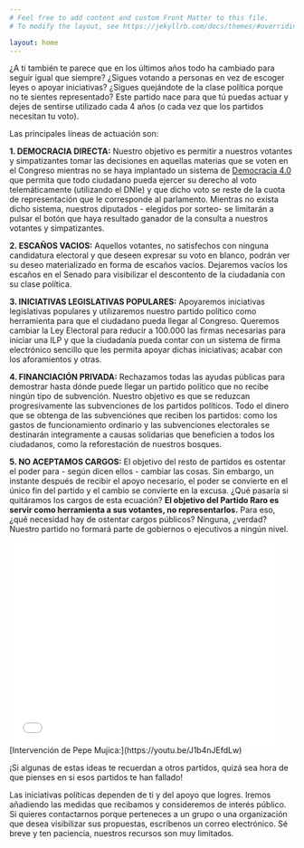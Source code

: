 ```yaml
---
# Feel free to add content and custom Front Matter to this file.
# To modify the layout, see https://jekyllrb.com/docs/themes/#overriding-theme-defaults

layout: home
---
```

¿A ti también te parece que en los últimos años todo ha cambiado para seguir igual que siempre? ¿Sigues votando a personas en vez de escoger leyes o apoyar iniciativas? ¿Sigues quejándote de la clase política porque no te sientes representado? Este partido nace para que tú puedas actuar y dejes de sentirse utilizado cada 4 años (o cada vez que los partidos necesitan tu voto).

Las principales líneas de actuación son:

**1.	DEMOCRACIA DIRECTA:** Nuestro objetivo es permitir a nuestros votantes y simpatizantes tomar las decisiones en aquellas materias que se voten en el Congreso mientras no se haya implantado un sistema de [Democracia 4.0 ](https://15mpedia.org/wiki/Democracia_4.0) que permita que todo ciudadano pueda ejercer su derecho al voto telemáticamente (utilizando el DNIe) y que dicho voto se reste de la cuota de representación que le corresponde al parlamento. Mientras no exista dicho sistema, nuestros diputados - elegidos por sorteo- se limitarán a pulsar el botón que haya resultado ganador de la consulta a nuestros votantes y simpatizantes.

**2.	ESCAÑOS VACIOS:** Aquellos votantes, no satisfechos con ninguna candidatura electoral y que deseen expresar su voto en blanco, podrán ver su deseo materializado en forma de escaños vacíos. Dejaremos vacíos los escaños en el Senado para visibilizar el descontento de la ciudadanía con su clase política.

**3.	INICIATIVAS LEGISLATIVAS POPULARES:** Apoyaremos iniciativas legislativas populares y utilizaremos nuestro partido político como herramienta para que el ciudadano pueda llegar al Congreso. Queremos cambiar la Ley Electoral para reducir a 100.000 las firmas necesarias para iniciar una ILP y que la ciudadanía pueda contar con un sistema de firma electrónico sencillo que les permita apoyar dichas iniciativas; acabar con los aforamientos y otras.

**4.	FINANCIACIÓN PRIVADA:** Rechazamos todas las ayudas públicas para demostrar hasta dónde puede llegar un partido político que no recibe ningún tipo de subvención. Nuestro objetivo es que se reduzcan progresivamente las subvenciones de los partidos políticos. Todo el dinero que se obtenga de las subvenciónes que reciben los partidos: como los gastos de funcionamiento ordinario y las subvenciones electorales se destinarán integramente a causas solidarias que beneficien a todos los ciudadanos, como la reforestación de nuestros bosques.

**5.  NO ACEPTAMOS CARGOS:** El objetivo del resto de partidos es ostentar el poder para - según dicen ellos - cambiar las cosas. Sin embargo, un instante después de recibir el apoyo necesario, el poder se convierte en el único fin del partido y el cambio se convierte en la excusa. ¿Qué pasaría si quitáramos los cargos de esta ecuación? **El objetivo del Partido Raro es servir como herramienta a sus votantes, no representarlos.** Para eso, ¿qué necesidad hay de ostentar cargos públicos? Ninguna, ¿verdad? Nuestro partido no formará parte de gobiernos o ejecutivos a ningún nivel.

<iframe width="480" height="360" src="//www.youtube.com/embed/J1b4nJEfdLw" frameborder="0" allowfullscreen="allowfullscreen"></iframe>
[Intervención de Pepe Mujica:](https://youtu.be/J1b4nJEfdLw)

¡Si algunas de estas ideas te recuerdan a otros partidos, quizá sea hora de que pienses en si esos partidos te han fallado!

Las iniciativas políticas dependen de ti y del apoyo que logres. Iremos añadiendo las medidas que recibamos y consideremos de interés público. Si quieres contactarnos porque perteneces a un grupo o una organización que desea visibilizar sus propuestas, escríbenos un correo electrónico. Sé breve y ten paciencia, nuestros recursos son muy limitados.
